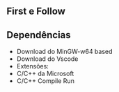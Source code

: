## First e Follow

<h2>Dependências</h2>
<ul>
    <li>Download do MinGW-w64 based</li>
    <li>Download do Vscode</li>
    <li>Extensões: 
        <li>C/C++ da Microsoft</li>
        <li>C/C++ Compile Run</li>
    </li>
</ul>